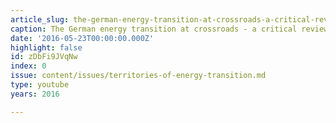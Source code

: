 ```yaml
---
article_slug: the-german-energy-transition-at-crossroads-a-critical-review-of-where-we-are
caption: The German energy transition at crossroads - a critical review of where we are
date: '2016-05-23T00:00:00.000Z'
highlight: false
id: zDbFi9JVqNw
index: 0
issue: content/issues/territories-of-energy-transition.md
type: youtube
years: 2016

---
```

